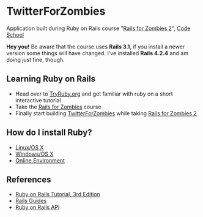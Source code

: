 # TwitterForZombies
Application built during Ruby on Rails course "[Rails for Zombies 2](http://railsforzombiestwo.codeschool.com/)", [Code School](http://codeschool.com/)

**Hey you!** Be aware that the course uses **Rails 3.1**, if you install a newer version some things will have changed.
I've installed **Rails 4.2.4** and am doing just fine, though.

## Learning Ruby on Rails
* Head over to [TryRuby.org](http://tryruby.org) and get familiar with ruby on a short interactive tutorial
* Take the [Rails for Zombies](http://railsforzombies.org/) course
* Finally start building [TwitterForZombies](https://github.com/gbrunow/TwitterForZombies/) while taking [Rails for Zombies 2](http://railsforzombiestwo.codeschool.com/)

## How do I install Ruby?
* [Linux/OS X](https://gorails.com/setup/osx/10.10-yosemite)
* [Windows/OS X](http://railsinstaller.org/)
* [Online Environment](https://c9.io/web/sign-up/free)

## References
* [Ruby on Rails Tutorial, 3rd Edition](https://www.softcover.io/email-capture/28fdb94f/ruby_on_rails_tutorial_3rd_edition)
* [Rails Guides](http://guides.rubyonrails.org)
* [Ruby on Rails API](http://api.rubyonrails.org)
